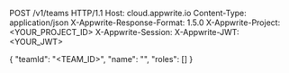 POST /v1/teams HTTP/1.1
Host: cloud.appwrite.io
Content-Type: application/json
X-Appwrite-Response-Format: 1.5.0
X-Appwrite-Project: &lt;YOUR_PROJECT_ID&gt;
X-Appwrite-Session: 
X-Appwrite-JWT: &lt;YOUR_JWT&gt;

{
  "teamId": "<TEAM_ID>",
  "name": "<NAME>",
  "roles": []
}
